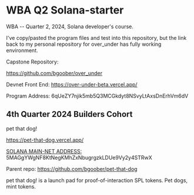 # WBA Q2 Solana-starter

WBA -- Quarter 2, 2024, Solana developer's course.

I've copy/pasted the program files and test into this repository, but the link back to my personal repository for over_under has fully working environment.

Capstone Repository:

https://github.com/bgoober/over_under

Devnet Front End:
https://over-under-beta.vercel.app/

Program Address:
6qUeZY7njik5mb5Q3MCGkdyt8NSvyLtAxsDnErhVm6dV

## 4th Quarter 2024 Builders Cohort

pet that dog!

https://pet-that-dog.vercel.app/

<u>SOLANA MAIN-NET ADDRESS:</u> 5MAGgYWgNF8KtNegKMhZxNbugrgzkLDUe9Vy2y4STRwX 

Parent repo: https://github.com/bgoober/pet-that-dog

pet that dog! is a launch pad for proof-of-interaction SPL tokens. Pet dogs, mint tokens.
